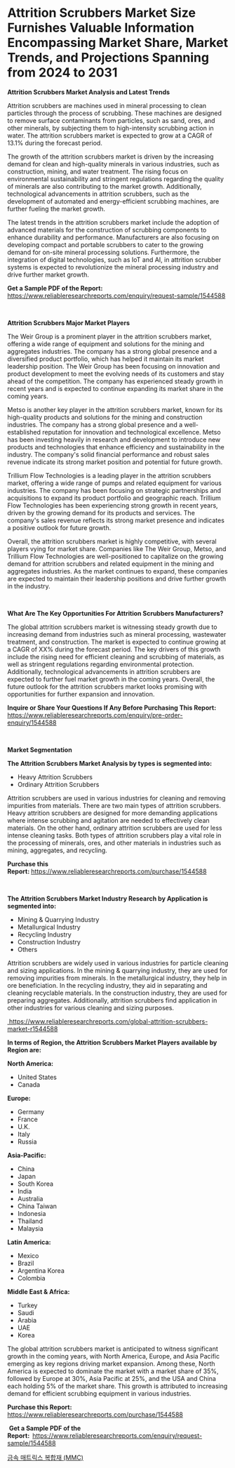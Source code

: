 <p><h1>Attrition Scrubbers Market Size Furnishes Valuable Information Encompassing Market Share, Market Trends, and Projections Spanning from 2024 to 2031</h1></p><p><strong>Attrition Scrubbers Market Analysis and Latest Trends</strong></p>
<p><p>Attrition scrubbers are machines used in mineral processing to clean particles through the process of scrubbing. These machines are designed to remove surface contaminants from particles, such as sand, ores, and other minerals, by subjecting them to high-intensity scrubbing action in water. The attrition scrubbers market is expected to grow at a CAGR of 13.1% during the forecast period. </p><p>The growth of the attrition scrubbers market is driven by the increasing demand for clean and high-quality minerals in various industries, such as construction, mining, and water treatment. The rising focus on environmental sustainability and stringent regulations regarding the quality of minerals are also contributing to the market growth. Additionally, technological advancements in attrition scrubbers, such as the development of automated and energy-efficient scrubbing machines, are further fueling the market growth.</p><p>The latest trends in the attrition scrubbers market include the adoption of advanced materials for the construction of scrubbing components to enhance durability and performance. Manufacturers are also focusing on developing compact and portable scrubbers to cater to the growing demand for on-site mineral processing solutions. Furthermore, the integration of digital technologies, such as IoT and AI, in attrition scrubber systems is expected to revolutionize the mineral processing industry and drive further market growth.</p></p>
<p><strong>Get a Sample PDF of the Report:&nbsp;</strong> <a href="https://www.reliableresearchreports.com/enquiry/request-sample/1544588">https://www.reliableresearchreports.com/enquiry/request-sample/1544588</a></p>
<p>&nbsp;</p>
<p><strong>Attrition Scrubbers Major Market Players</strong></p>
<p><p>The Weir Group is a prominent player in the attrition scrubbers market, offering a wide range of equipment and solutions for the mining and aggregates industries. The company has a strong global presence and a diversified product portfolio, which has helped it maintain its market leadership position. The Weir Group has been focusing on innovation and product development to meet the evolving needs of its customers and stay ahead of the competition. The company has experienced steady growth in recent years and is expected to continue expanding its market share in the coming years.</p><p>Metso is another key player in the attrition scrubbers market, known for its high-quality products and solutions for the mining and construction industries. The company has a strong global presence and a well-established reputation for innovation and technological excellence. Metso has been investing heavily in research and development to introduce new products and technologies that enhance efficiency and sustainability in the industry. The company's solid financial performance and robust sales revenue indicate its strong market position and potential for future growth.</p><p>Trillium Flow Technologies is a leading player in the attrition scrubbers market, offering a wide range of pumps and related equipment for various industries. The company has been focusing on strategic partnerships and acquisitions to expand its product portfolio and geographic reach. Trillium Flow Technologies has been experiencing strong growth in recent years, driven by the growing demand for its products and services. The company's sales revenue reflects its strong market presence and indicates a positive outlook for future growth.</p><p>Overall, the attrition scrubbers market is highly competitive, with several players vying for market share. Companies like The Weir Group, Metso, and Trillium Flow Technologies are well-positioned to capitalize on the growing demand for attrition scrubbers and related equipment in the mining and aggregates industries. As the market continues to expand, these companies are expected to maintain their leadership positions and drive further growth in the industry.</p></p>
<p>&nbsp;</p>
<p><strong>What Are The Key Opportunities For Attrition Scrubbers Manufacturers?</strong></p>
<p><p>The global attrition scrubbers market is witnessing steady growth due to increasing demand from industries such as mineral processing, wastewater treatment, and construction. The market is expected to continue growing at a CAGR of XX% during the forecast period. The key drivers of this growth include the rising need for efficient cleaning and scrubbing of materials, as well as stringent regulations regarding environmental protection. Additionally, technological advancements in attrition scrubbers are expected to further fuel market growth in the coming years. Overall, the future outlook for the attrition scrubbers market looks promising with opportunities for further expansion and innovation.</p></p>
<p><strong>Inquire or Share Your Questions If Any Before Purchasing This Report:</strong> <a href="https://www.reliableresearchreports.com/enquiry/pre-order-enquiry/1544588">https://www.reliableresearchreports.com/enquiry/pre-order-enquiry/1544588</a></p>
<p>&nbsp;</p>
<p><strong>Market Segmentation</strong></p>
<p><strong>The Attrition Scrubbers Market Analysis by types is segmented into:</strong></p>
<p><ul><li>Heavy Attrition Scrubbers</li><li>Ordinary Attrition Scrubbers</li></ul></p>
<p><p>Attrition scrubbers are used in various industries for cleaning and removing impurities from materials. There are two main types of attrition scrubbers. Heavy attrition scrubbers are designed for more demanding applications where intense scrubbing and agitation are needed to effectively clean materials. On the other hand, ordinary attrition scrubbers are used for less intense cleaning tasks. Both types of attrition scrubbers play a vital role in the processing of minerals, ores, and other materials in industries such as mining, aggregates, and recycling.</p></p>
<p><strong>Purchase this Report:&nbsp;</strong><a href="https://www.reliableresearchreports.com/purchase/1544588">https://www.reliableresearchreports.com/purchase/1544588</a></p>
<p>&nbsp;</p>
<p><strong>The Attrition Scrubbers Market Industry Research by Application is segmented into:</strong></p>
<p><ul><li>Mining & Quarrying Industry</li><li>Metallurgical Industry</li><li>Recycling Industry</li><li>Construction Industry</li><li>Others</li></ul></p>
<p><p>Attrition scrubbers are widely used in various industries for particle cleaning and sizing applications. In the mining & quarrying industry, they are used for removing impurities from minerals. In the metallurgical industry, they help in ore beneficiation. In the recycling industry, they aid in separating and cleaning recyclable materials. In the construction industry, they are used for preparing aggregates. Additionally, attrition scrubbers find application in other industries for various cleaning and sizing purposes.</p></p>
<p><a href="https://www.reliableresearchreports.com/global-attrition-scrubbers-market-r1544588">&nbsp;https://www.reliableresearchreports.com/global-attrition-scrubbers-market-r1544588</a></p>
<p><strong>In terms of Region, the Attrition Scrubbers Market Players available by Region are:</strong></p>
<p>
    <p> <strong> North America: </strong>
        <ul>
            <li>United States</li>
            <li>Canada</li>
        </ul>
        </p> 
    <p> <strong> Europe: </strong>
        <ul>
            <li>Germany</li>
            <li>France</li>
            <li>U.K.</li>
            <li>Italy</li>
            <li>Russia</li>
        </ul>
        </p> 
    <p> <strong> Asia-Pacific: </strong>
        <ul>
            <li>China</li>
            <li>Japan</li>
            <li>South Korea</li>
            <li>India</li>
            <li>Australia</li>
            <li>China Taiwan</li>
            <li>Indonesia</li>
            <li>Thailand</li>
            <li>Malaysia</li>
        </ul>
        </p> 
    <p> <strong> Latin America: </strong>
        <ul>
            <li>Mexico</li>
            <li>Brazil</li>
            <li>Argentina Korea</li>
            <li>Colombia</li>
        </ul>
        </p> 
    <p> <strong> Middle East & Africa: </strong>
        <ul>
            <li>Turkey</li>
            <li>Saudi</li>
            <li>Arabia</li>
            <li>UAE</li>
            <li>Korea</li>
        </ul>
    </p>
    </p>
<p><p>The global attrition scrubbers market is anticipated to witness significant growth in the coming years, with North America, Europe, and Asia Pacific emerging as key regions driving market expansion. Among these, North America is expected to dominate the market with a market share of 35%, followed by Europe at 30%, Asia Pacific at 25%, and the USA and China each holding 5% of the market share. This growth is attributed to increasing demand for efficient scrubbing equipment in various industries.</p></p>
<p><strong>Purchase this Report: </strong><a href="https://www.reliableresearchreports.com/purchase/1544588">https://www.reliableresearchreports.com/purchase/1544588</a></p>
<p>&nbsp;<strong>Get a Sample PDF of the Report:&nbsp;&nbsp;</strong><a href="https://www.reliableresearchreports.com/enquiry/request-sample/1544588">https://www.reliableresearchreports.com/enquiry/request-sample/1544588</a></p>
<p><strong></strong></p>
<p><p><a href="https://github.com/royErdmtyan906778/Market-Research-Report-List-2/blob/main/6535151164664.md">금속 매트릭스 복합재 (MMC)</a></p></p>